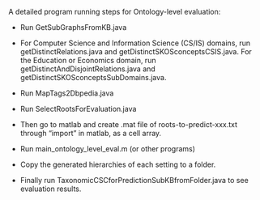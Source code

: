 A detailed program running steps for Ontology-level evaluation:

* Run GetSubGraphsFromKB.java

* For Computer Science and Information Science (CS/IS) domains, run getDistinctRelations.java and getDistinctSKOSconceptsCSIS.java. For the Education or Economics domain, run getDistinctAndDisjointRelations.java and getDistinctSKOSconceptsSubDomains.java.

* Run MapTags2Dbpedia.java

* Run SelectRootsForEvaluation.java

* Then go to matlab and create .mat file of roots-to-predict-xxx.txt through “import” in matlab, as a cell array.

* Run main_ontology_level_eval.m (or other programs)

* Copy the generated hierarchies of each setting to a folder.

* Finally run TaxonomicCSCforPredictionSubKBfromFolder.java to see evaluation results.
